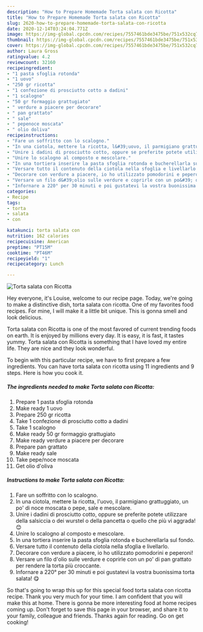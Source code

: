 ```yaml
---
description: "How to Prepare Homemade Torta salata con Ricotta"
title: "How to Prepare Homemade Torta salata con Ricotta"
slug: 2620-how-to-prepare-homemade-torta-salata-con-ricotta
date: 2020-12-14T03:24:04.771Z
image: https://img-global.cpcdn.com/recipes/7557461bde3475be/751x532cq70/torta-salata-con-ricotta-recipe-main-photo.jpg
thumbnail: https://img-global.cpcdn.com/recipes/7557461bde3475be/751x532cq70/torta-salata-con-ricotta-recipe-main-photo.jpg
cover: https://img-global.cpcdn.com/recipes/7557461bde3475be/751x532cq70/torta-salata-con-ricotta-recipe-main-photo.jpg
author: Laura Gross
ratingvalue: 4.2
reviewcount: 32160
recipeingredient:
- "1 pasta sfoglia rotonda"
- "1 uovo"
- "250 gr ricotta"
- "1 confezione di prosciutto cotto a dadini"
- "1 scalogno"
- "50 gr formaggio grattugiato"
- " verdure a piacere per decorare"
- " pan grattato"
- " sale"
- " pepenoce moscata"
- " olio doliva"
recipeinstructions:
- "Fare un soffritto con lo scalogno."
- "In una ciotola, mettere la ricotta, l&#39;uovo, il parmigiano grattuggiato, un po&#39; di noce moscata o pepe, sale e mescolare."
- "Unire i dadini di prosciutto cotto, oppure se preferite potete utilizzare della salsiccia o dei wurstel o della pancetta o quello che più vi aggrada! 😊"
- "Unire lo scalogno al composto e mescolare."
- "In una tortiera inserire la pasta sfoglia rotonda e bucherellarla sul fondo."
- "Versare tutto il contenuto della ciotola nella sfoglia e livellarlo."
- "Decorare con verdure a piacere, io ho utilizzato pomodorini e peperoni!"
- "Versare un filo d&#39;olio sulle verdure e coprirle con un po&#39; di pan grattato per rendere la torta più croccante."
- "Infornare a 220° per 30 minuti e poi gustatevi la vostra buonissima torta salata! 😋"
categories:
- Recipe
tags:
- torta
- salata
- con

katakunci: torta salata con 
nutrition: 162 calories
recipecuisine: American
preptime: "PT15M"
cooktime: "PT46M"
recipeyield: "1"
recipecategory: Lunch

---
```



![Torta salata con Ricotta](https://img-global.cpcdn.com/recipes/7557461bde3475be/751x532cq70/torta-salata-con-ricotta-recipe-main-photo.jpg)

Hey everyone, it's Louise, welcome to our recipe page. Today, we're going to make a distinctive dish, torta salata con ricotta. One of my favorites food recipes. For mine, I will make it a little bit unique. This is gonna smell and look delicious.



Torta salata con Ricotta is one of the most favored of current trending foods on earth. It is enjoyed by millions every day. It is easy, it is fast, it tastes yummy. Torta salata con Ricotta is something that I have loved my entire life. They are nice and they look wonderful.


To begin with this particular recipe, we have to first prepare a few ingredients. You can have torta salata con ricotta using 11 ingredients and 9 steps. Here is how you cook it.

<!--inarticleads1-->

##### The ingredients needed to make Torta salata con Ricotta:

1. Prepare 1 pasta sfoglia rotonda
1. Make ready 1 uovo
1. Prepare 250 gr ricotta
1. Take 1 confezione di prosciutto cotto a dadini
1. Take 1 scalogno
1. Make ready 50 gr formaggio grattugiato
1. Make ready  verdure a piacere per decorare
1. Prepare  pan grattato
1. Make ready  sale
1. Take  pepe/noce moscata
1. Get  olio d&#39;oliva




<!--inarticleads2-->

##### Instructions to make Torta salata con Ricotta:

1. Fare un soffritto con lo scalogno.
1. In una ciotola, mettere la ricotta, l&#39;uovo, il parmigiano grattuggiato, un po&#39; di noce moscata o pepe, sale e mescolare.
1. Unire i dadini di prosciutto cotto, oppure se preferite potete utilizzare della salsiccia o dei wurstel o della pancetta o quello che più vi aggrada! 😊
1. Unire lo scalogno al composto e mescolare.
1. In una tortiera inserire la pasta sfoglia rotonda e bucherellarla sul fondo.
1. Versare tutto il contenuto della ciotola nella sfoglia e livellarlo.
1. Decorare con verdure a piacere, io ho utilizzato pomodorini e peperoni!
1. Versare un filo d&#39;olio sulle verdure e coprirle con un po&#39; di pan grattato per rendere la torta più croccante.
1. Infornare a 220° per 30 minuti e poi gustatevi la vostra buonissima torta salata! 😋




So that's going to wrap this up for this special food torta salata con ricotta recipe. Thank you very much for your time. I am confident that you will make this at home. There is gonna be more interesting food at home recipes coming up. Don't forget to save this page in your browser, and share it to your family, colleague and friends. Thanks again for reading. Go on get cooking!

